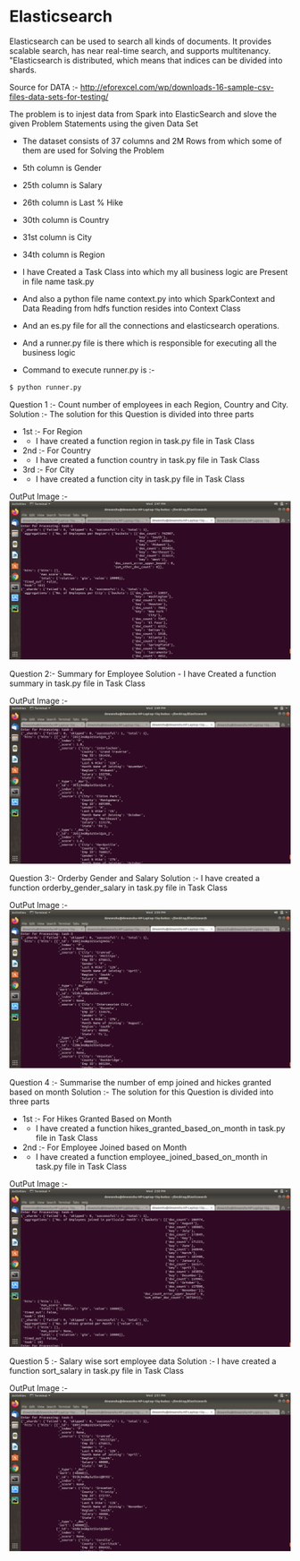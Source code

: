 # Elasticsearch 

Elasticsearch can be used to search all kinds of documents. It provides scalable search, has near real-time search, and supports multitenancy. "Elasticsearch is distributed, which means that indices can be divided into shards.

Source for DATA :-
http://eforexcel.com/wp/downloads-16-sample-csv-files-data-sets-for-testing/

The problem is to injest data from Spark into ElasticSearch and slove the given Problem Statements using the given Data Set

  - The dataset consists of 37 columns and 2M Rows from which some of them are used for Solving the Problem
  - 5th column is Gender
  - 25th column is Salary
  - 26th column is Last % Hike
  - 30th column is Country
  - 31st column is City
  - 34th column is Region

 - I have Created a Task Class into which my all business logic are Present in file name task.py
 
 - And also a python file name context.py into which SparkContext and Data Reading from hdfs function resides into Context Class

 - And an es.py file for all the connections and elasticsearch operations.

 - And a runner.py file is there which is responsible for executing all the business logic
 
 - Command to execute runner.py is :-
```sh
$ python runner.py
```
Question 1 :- Count number of employees in each Region, Country and City.
Solution :- The solution for this Question is divided into three parts
 - 1st :- For Region
 - - I have created a function region in task.py file in Task Class
 - 2nd :- For Country
 - - I have created a function country in task.py file in Task Class
 - 3rd :- For City
 - - I have created a function city in task.py file in Task Class

OutPut Image :- 
<img src=outputImages/task-1.png>

Question 2:- Summary for Employee
Solution - I have Created a function summary in task.py file in Task Class

OutPut Image :- 
<img src=outputImages/task-2.png>

Question 3:- Orderby Gender and Salary
Solution :- I have created a function orderby_gender_salary in task.py file in Task Class

OutPut Image :- 
<img src=outputImages/task-3.png>

Question 4 :- Summarise the number of emp joined and hickes granted based on month
Solution :- The solution for this Question is divided into three parts
 - 1st :- For Hikes Granted Based on Month
 - - I have created a function hikes_granted_based_on_month in task.py file in Task Class
 - 2nd :- For Employee Joined based on Month
 - - I have created a function employee_joined_based_on_month in task.py file in Task Class

OutPut Image :- 
<img src=outputImages/task-4.png>

Question 5 :- Salary wise sort employee data
Solution :- I have created a function sort_salary in task.py file in Task Class

OutPut Image :- 
<img src=outputImages/task-5.png>